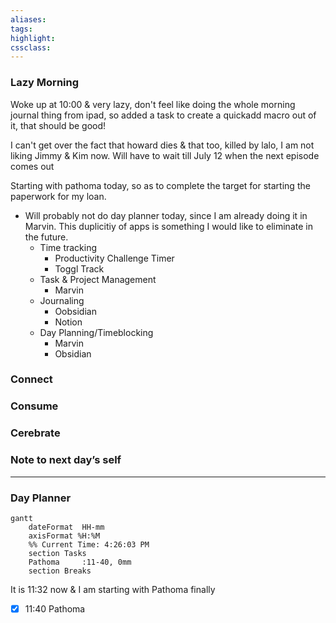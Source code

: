 ```yaml
---
aliases:  
tags:
highlight:  
cssclass:
---
```


### Lazy Morning
Woke up at 10:00 & very lazy, don't feel like doing the whole morning journal thing from ipad, so added a task to create a quickadd macro out of it, that should be good!

I can't get over the fact that howard dies & that too, killed by lalo, I am not liking Jimmy & Kim now. Will have to wait till July 12 when the next episode comes out

Starting with pathoma today, so as to complete the target for starting the paperwork for my loan.

- Will probably not do day planner today, since I am already doing it in Marvin. This duplicitiy of apps is something I would like to eliminate in the future.
	- Time tracking
		- Productivity Challenge Timer
		- Toggl Track
	- Task & Project Management
		- Marvin
	- Journaling
		- Oobsidian
		- Notion
	- Day Planning/Timeblocking
		- Marvin
		- Obsidian

### Connect 
### Consume
### Cerebrate
### Note to next day’s self
--- 
### Day Planner
```mermaid
gantt
    dateFormat  HH-mm
    axisFormat %H:%M
    %% Current Time: 4:26:03 PM
    section Tasks
    Pathoma     :11-40, 0mm
    section Breaks

```

It is 11:32 now & I am starting with Pathoma finally

- [x] 11:40 Pathoma

